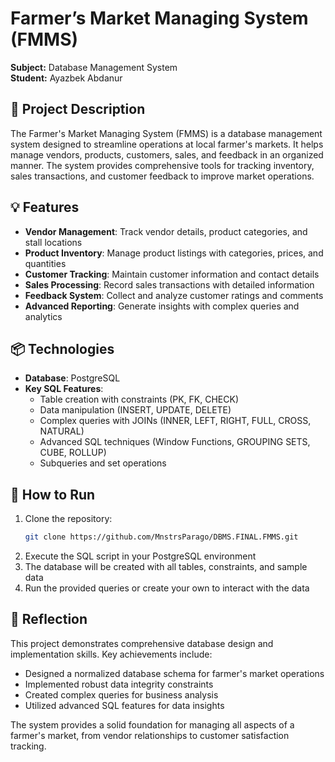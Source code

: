 # Farmer’s Market Managing System (FMMS)

**Subject:** Database Management System  
**Student:** Ayazbek Abdanur

## 📌 Project Description
The Farmer's Market Managing System (FMMS) is a database management system designed to streamline operations at local farmer's markets. It helps manage vendors, products, customers, sales, and feedback in an organized manner. The system provides comprehensive tools for tracking inventory, sales transactions, and customer feedback to improve market operations.

## 💡 Features
- **Vendor Management**: Track vendor details, product categories, and stall locations
- **Product Inventory**: Manage product listings with categories, prices, and quantities
- **Customer Tracking**: Maintain customer information and contact details
- **Sales Processing**: Record sales transactions with detailed information
- **Feedback System**: Collect and analyze customer ratings and comments
- **Advanced Reporting**: Generate insights with complex queries and analytics

## 📦 Technologies
- **Database**: PostgreSQL
- **Key SQL Features**:
  - Table creation with constraints (PK, FK, CHECK)
  - Data manipulation (INSERT, UPDATE, DELETE)
  - Complex queries with JOINs (INNER, LEFT, RIGHT, FULL, CROSS, NATURAL)
  - Advanced SQL techniques (Window Functions, GROUPING SETS, CUBE, ROLLUP)
  - Subqueries and set operations

## 🚀 How to Run
1. Clone the repository:
   ```bash
   git clone https://github.com/MnstrsParago/DBMS.FINAL.FMMS.git
   ```
2. Execute the SQL script in your PostgreSQL environment
3. The database will be created with all tables, constraints, and sample data
4. Run the provided queries or create your own to interact with the data

## 📘 Reflection
This project demonstrates comprehensive database design and implementation skills. Key achievements include:
- Designed a normalized database schema for farmer's market operations
- Implemented robust data integrity constraints
- Created complex queries for business analysis
- Utilized advanced SQL features for data insights

The system provides a solid foundation for managing all aspects of a farmer's market, from vendor relationships to customer satisfaction tracking.
